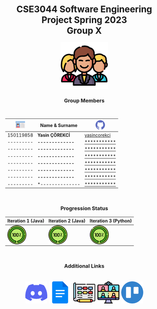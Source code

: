 <div align="center" >

# **CSE3044 Software Engineering Project Spring 2023 <br>Group X** 

<img src="/icons/man.png" width="150">

<br>

### **Group Members**
<br>

|<img src="/icons/card.png" width="30">   | Name & Surname  |<img src="/icons/github.png" width="30">|
|---|---|---|
|150119858   |**Yasin ÇÖREKCİ**   |<a href="https://github.com/yasincorekci/">yasincorekci</a>|
|---------   |**-------------**   |<a href="https://github.com/*****/">***********</a>|
|---------   |**-------------**   |<a href="https://github.com/*****/">***********</a>|
|---------   |**-------------**   |<a href="https://github.com/*****/">***********</a>|
|---------   |**-------------**   |<a href="https://github.com/*****/">***********</a>|
|---------   |**-------------**   |<a href="https://github.com/*****/">***********</a>|
|---------   |**-------------**   |<a href="https://github.com/*****/">***********</a>|
|---------   |**--------------*   |<a href="https://github.com/*****/">***********</a>|




</div>
<div align="center" >
<br>

### **Progression Status**


|Iteration 1 (Java)|Iteration 2 (Java)|Iteration 3 (Python)|
|---|---|---|
|<img align="center" src=/icons/completed.png height="60"/>|<img align="center" src=/icons/completed.png height="60"/>|<img align="center" src=/icons/completed.png height="60"/>|

</div>
<div align="center">
<br>

### **Additional Links**
<h1 align="center">
<a href="https://discord.gg/fa8y4F65v9" target="blank"><img align="center" alt="Discord" src=/icons/discord.png height="70"/></a>
<a href="https://docs.google.com/" target="blank"><img align="center" alt="Google Docs" src=/icons/google-docs.png height="70"/></a>
<a href="https://app.diagrams.net//" target="blank"><img align="center" alt="Draw IO" src=/icons/diagram.png height="70"/></a>
<a href="https://doodle.com/en//" target="blank"><img align="center" alt="Doodle" src=/icons/meeting.png height="70"/></a>
<a href="https://trello.com/b/Bx3LmrmP/cse3063f22p1grp6iteration-3" target="blank"><img align="center" alt="Kanban Board" src=/icons/trello.png height="70"/></a>
</h1>


</div>
